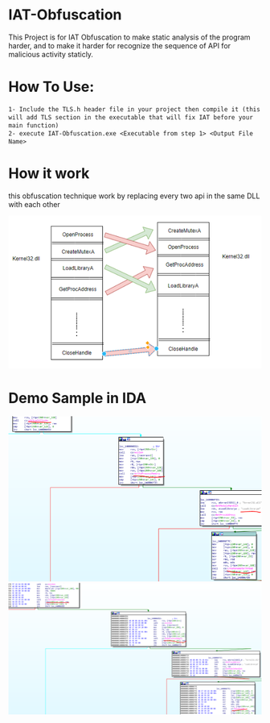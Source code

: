 # IAT-Obfuscation

This Project is for IAT Obfuscation to make static analysis of the program harder, and to make it harder for recognize the sequence of API for malicious activity staticly.

# How To Use:
```
1- Include the TLS.h header file in your project then compile it (this will add TLS section in the executable that will fix IAT before your main function)
2- execute IAT-Obfuscation.exe <Executable from step 1> <Output File Name>
```

# How it work
this obfuscation technique work by replacing every two api in the same DLL with each other 

![](https://github.com/MahmoudZohdy/IAT-Obfuscation/blob/main/images/IAT-Obfuscation.PNG)

# Demo Sample in IDA

![Clean](https://github.com/MahmoudZohdy/IAT-Obfuscation/blob/main/images/UnObfuscatedInjection.PNG)    ![Obfuscated](https://github.com/MahmoudZohdy/IAT-Obfuscation/blob/main/images/ObfuscatedInjection.PNG)